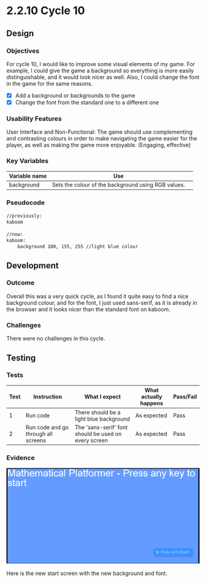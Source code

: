 # 2.2.10 Cycle 10

## Design

### Objectives

For cycle 10, I would like to improve some visual elements of my game. For example, I could give the game a background so everything is more easily distinguishable, and it would look nicer as well. Also, I could change the font in the game for the same reasons.

* [x] Add a background or backgrounds to the game
* [x] Change the font from the standard one to a different one

### Usability Features

User Interface and Non-Functional: The game should use complementing and contrasting colours in order to make navigating the game easier for the player, as well as making the game more enjoyable. (Engaging, effective)

### Key Variables



<table><thead><tr><th>Variable name</th><th>Use</th><th data-hidden></th></tr></thead><tbody><tr><td>background</td><td>Sets the colour of the background using RGB values.</td><td></td></tr></tbody></table>

### Pseudocode

```
//previously:
kaboom

//now:
kaboom:
    background 100, 155, 255 //light blue colour
```

## Development

### Outcome

Overall this was a very quick cycle, as I found it quite easy to find a nice background colour, and for the font, I just used sans-serif, as it is already in the browser and it looks nicer than the standard font on kaboom.

### Challenges

There were no challenges in this cycle.

## Testing

### Tests

| Test | Instruction                         | What I expect                                        | What actually happens | Pass/Fail |
| ---- | ----------------------------------- | ---------------------------------------------------- | --------------------- | --------- |
| 1    | Run code                            | There should be a light blue background              | As expected           | Pass      |
| 2    | Run code and go through all screens | The 'sans-serif' font should be used on every screen | As expected           | Pass      |

### Evidence

![](<../.gitbook/assets/image (1) (3) (1).png>)

Here is the new start screen with the new background and font.
